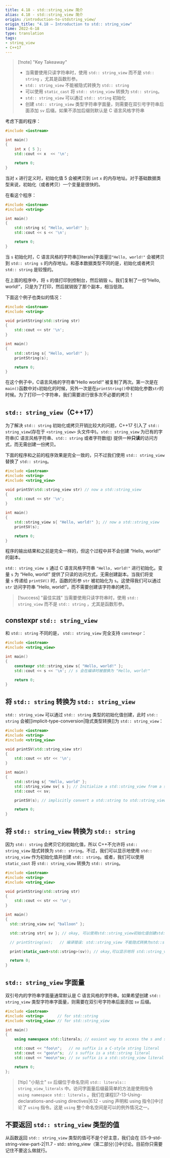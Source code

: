```yaml
---
title: 4.18 - std::string_view 简介
alias: 4.18 - std::string_view 简介
origin: /introduction-to-stdstring_view/
origin_title: "4.18 — Introduction to std:: string_view"
time: 2022-6-18
type: translation
tags:
- string_view
- C++17
---
```


> [!note] "Key Takeaway"
> - 当需要使用只读字符串时，使用 `std:: string_view` 而不是 `std:: string` ，尤其是函数形参。
> - `std:: string_view` 不能被隐式转换为 `std:: string` 
> - 可以使用 `static_cast` 将 `std:: string_view` 转换为 `std:: string`。 
> - `std:: string_view` 可以通过 `std:: string` 初始化
> - 创建 `std:: string_view` 类型字符串字面量，则需要在双引号字符串后面添加 `sv` 后缀。如果不添加后缀则默认是 C 语言风格字符串

考虑下面的程序：

```cpp
#include <iostream>

int main()
{
    int x { 5 };
    std::cout << x  << '\n';

    return 0;
}
```

当对 `x` 进行定义时，初始化值 5 会被拷贝到 `int` `x` 的内存地址。对于基础数据类型来说，初始化（或者拷贝）一个变量是很快的。

在看这个程序：

```cpp
#include <iostream>
#include <string>

int main()
{
    std::string s{ "Hello, world!" };
    std::cout << s << '\n';

    return 0;
}
```

当 `s` 初始化时，C 语言风格的字符串[[literals|字面量]]`"Hello, world!"` 会被拷贝到 `std:: string s` 的内存地址。和基本数据类型不同的是，初始化或者拷贝 `std:: string` 是较慢的。

在上面的程序中，将 `s` 的值打印到控制台，然后销毁 `s`。我们复制了一份“Hello, world!”，只是为了打印，然后就销毁了那个副本，相当低效。

下面这个例子也类似的情况：

```cpp
#include <iostream>
#include <string>

void printString(std::string str)
{
    std::cout << str '\n';
}

int main()
{
    std::string s{ "Hello, world!" };
    printString(s);

    return 0;
}
```

在这个例子中，C语言风格的字符串”Hello world!“ 被复制了两次。第一次是在`main()`函数中对`s`初始化的时候，另外一次是在`printString()`中初始化参数`str`的时候。为了打印一个字符串，我们需要进行很多次不必要的拷贝！

## `std:: string_view`（C++17）

为了解决 `std:: string` 初始化或拷贝开销比较大的问题，C++17 引入了 `std:: string_view`(存在于 `<string_view>` 头文件中)。`std:: string_view` 为已有的字符串(C 语言风格字符串、`std:: string` 或者字符数组) 提供一种**只读**的访问方式，而无需创建一份拷贝。

下面的程序和之前的程序效果是完全一致的，只不过我们使用 `std:: string_view` 替换了 `std:: string`。

```cpp
#include <iostream>
#include <string>
#include <string_view>

void printSV(std::string_view str) // now a std::string_view
{
    std::cout << str '\n';
}

int main()
{
    std::string_view s{ "Hello, world!" }; // now a std::string_view
    printSV(s);

    return 0;
}
```

程序的输出结果和之前是完全一样的，但这个过程中并不会创建 “Hello, world!” 的副本。

`std:: string_view s` 通过 C 语言风格字符串 `"Hello, world!"` 进行初始化。变量 `s` 为 “Hello, world!” 提供了只读的访问方式，无需创建副本。当我们将变量 `s` 传递给 `printSV()` 时，函数的形参 `str` 被初始化为 `s`。这使得我们可以通过 `str` 访问字符串 “Hello, world!”，而不需要创建该字符串的拷贝。

> [!success] "最佳实践"
> 当需要使用只读字符串时，使用 `std:: string_view` 而不是 `std:: string` ，尤其是函数形参。


## constexpr `std:: string_view`

和 `std:: string` 不同的是， `std:: string_view` 完全支持 `constexpr`：

```cpp
#include <iostream>
#include <string_view>

int main()
{
    constexpr std::string_view s{ "Hello, world!" };
    std::cout << s << '\n'; // s 会在编译时被替换为 "Hello, world!" 

    return 0;
}
```

## 将 `std:: string` 转换为 `std:: string_view`

`std:: string_view` 可以通过 `std:: string` 类型的初始化值创建，此时 `std:: string` 会被[[implicit-type-conversion|隐式类型转换]]为 `std:: string_view`：

```cpp
#include <iostream>
#include <string>
#include <string_view>

void printSV(std::string_view str)
{
    std::cout << str << '\n';
}

int main()
{
    std::string s{ "Hello, world" };
    std::string_view sv{ s }; // Initialize a std::string_view from a std::string
    std::cout << sv;

    printSV(s); // implicitly convert a std::string to std::string_view

    return 0;
}
```

## 将 `std:: string_view` 转换为 `std:: string`

因为 `std:: string` 会拷贝它的初始化值，所以 C++不允许将 `std:: string_view` 隐式转换为 `std:: string`。不过，我们可以显示地使用 `std:: string_view` 作为初始化值并创建 `std:: string`。或者，我们可以使用 `static_cast` 将 `std:: string_view` 转换为 `std:: string`。

```cpp
#include <iostream>
#include <string>
#include <string_view>

void printString(std::string str)
{
    std::cout << str << '\n';
}

int main()
{
  std::string_view sv{ "balloon" };

  std::string str{ sv }; // okay, 可以使用std::string_view初始化值创建std::string

  // printString(sv);   // 编译错误: std::string_view 不能隐式转换为std::string

  print(static_cast<std::string>(sv)); // okay,可以显示地将 std::string_view 转换为 std::string

  return 0;
}
```

## `std:: string_view` 字面量

双引号内的字符串字面量通常默认是 C 语言风格的字符串。如果希望创建 `std:: string_view` 类型字符串字面量，则需要在双引号字符串后面添加 `sv` 后缀。

```cpp
#include <iostream>
#include <string>      // for std::string
#include <string_view> // for std::string_view

int main()
{
    using namespace std::literals; // easiest way to access the s and sv suffixes

    std::cout << "foo\n";   // no suffix is a C-style string literal
    std::cout << "goo\n"s;  // s suffix is a std::string literal
    std::cout << "moo\n"sv; // sv suffix is a std::string_view literal

    return 0;
};
```


> [!tip] "小贴士"
> `sv` 后缀位于命名空间 `std:: literals:: string_view_literals` 中。访问字面量后缀最简单的方法是使用指令 `using namespace std:: literals` 。我们在课程[[7-13-Using-declarations-and-using directives|6.12 - using 声明和 using 指令]]中讨论了 `using` 指令。这是 `using` 整个命名空间是可以的例外情况之一。

## 不要返回 `std:: string_view` 类型的值

从函数返回 `std:: string_view` 类型的值可不是个好主意，我们会在 [[5-9-std-string-view-part-2|11.7 - std:: string_view（第二部分）]]中讨论。目前你只需要记住不要这么做就行。
